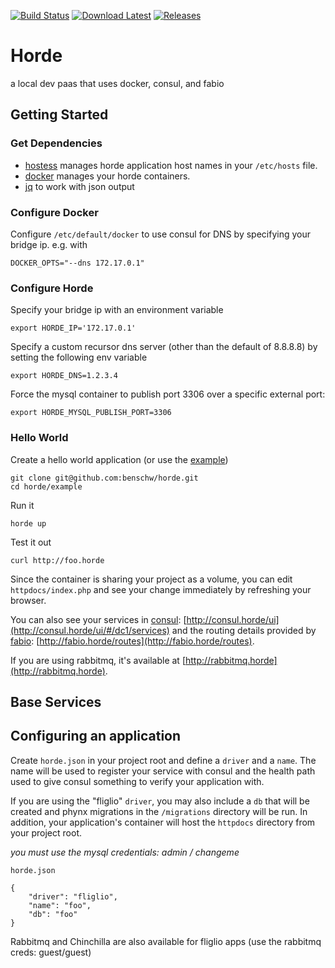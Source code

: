 [![Build Status](https://travis-ci.org/benschw/horde.svg?branch=master)](https://travis-ci.org/benschw/horde)
[![Download Latest](https://img.shields.io/badge/download-latest-blue.svg)](http://dl.fligl.io/artifacts/horde/horde_latest.gz)
[![Releases](https://img.shields.io/badge/download-release-blue.svg)](http://dl.fligl.io/#/horde)


# Horde

a local dev paas that uses docker, consul, and fabio


## Getting Started 

### Get Dependencies

* [hostess](https://github.com/cbednarski/hostess) manages horde application host names in your `/etc/hosts` file.
* [docker](https://www.docker.com/) manages your horde containers.
* [jq](https://stedolan.github.io/jq/) to work with json output


### Configure Docker

Configure `/etc/default/docker` to use consul for DNS by specifying your bridge ip. e.g. with

	DOCKER_OPTS="--dns 172.17.0.1"

### Configure Horde

Specify your bridge ip with an environment variable

	export HORDE_IP='172.17.0.1'

Specify a custom recursor dns server (other than the default of 8.8.8.8) by setting the following env variable

	export HORDE_DNS=1.2.3.4

Force the mysql container to publish port 3306 over a specific external port:

	export HORDE_MYSQL_PUBLISH_PORT=3306


### Hello World
	
Create a hello world application (or use the [example](https://github.com/benschw/horde/tree/master/example))

	git clone git@github.com:benschw/horde.git
	cd horde/example

Run it
	
	horde up

Test it out

	curl http://foo.horde

Since the container is sharing your project as a volume, you can edit `httpdocs/index.php`
and see your change immediately by refreshing your browser.


You can also see your services in [consul](https://www.consul.io/): [http://consul.horde/ui](http://consul.horde/ui/#/dc1/services)
and the routing details provided by [fabio](https://github.com/eBay/fabio): [http://fabio.horde/routes](http://fabio.horde/routes).

If you are using rabbitmq, it's available at [http://rabbitmq.horde](http://rabbitmq.horde).

## Base Services

## Configuring an application

Create `horde.json` in your project root and define a `driver` and a `name`.
The name will be used to register your service with consul and the health path
used to give consul something to verify your application with.

If you are using the "fliglio" `driver`, you may also include a `db` that will be
created and phynx migrations in the `/migrations` directory will be run.
In addition, your application's container will host the `httpdocs` directory from your project root.

_you must use the mysql credentials: admin / changeme_


`horde.json`

	{
	    "driver": "fliglio",
	    "name": "foo",
	    "db": "foo"
	}


Rabbitmq and Chinchilla are also available for fliglio apps (use the rabbitmq creds: guest/guest)
